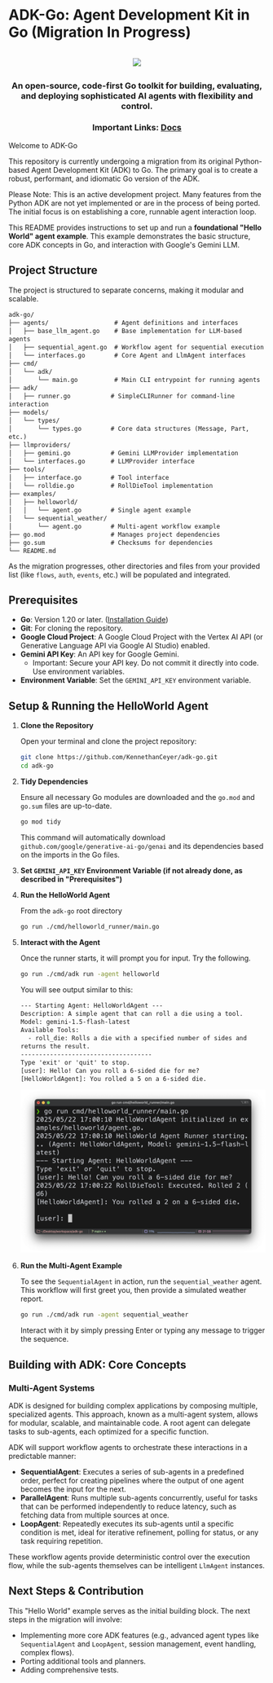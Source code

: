 # ADK-Go: Agent Development Kit in Go (Migration In Progress)

<html>
    <h2 align="center">
      <img src="https://raw.githubusercontent.com/google/adk-python/main/assets/agent-development-kit.png" width="256"/>
    </h2>
    <h3 align="center">
      An open-source, code-first Go toolkit for building, evaluating, and deploying sophisticated AI agents with flexibility and control.
    </h3>
    <h3 align="center">
      Important Links:
      <a href="https://google.github.io/adk-docs/">Docs</a>
    </h3>
</html>

Welcome to ADK-Go

This repository is currently undergoing a migration from its original Python-based Agent Development Kit (ADK) to Go. The primary goal is to create a robust, performant, and idiomatic Go version of the ADK.

Please Note: This is an active development project. Many features from the Python ADK are not yet implemented or are in the process of being ported. The initial focus is on establishing a core, runnable agent interaction loop.

This README provides instructions to set up and run a **foundational "Hello World" agent example**. This example demonstrates the basic structure, core ADK concepts in Go, and interaction with Google's Gemini LLM.

## Project Structure

The project is structured to separate concerns, making it modular and scalable.

```plaintext
adk-go/
├── agents/                  # Agent definitions and interfaces
│   ├── base_llm_agent.go    # Base implementation for LLM-based agents
│   ├── sequential_agent.go  # Workflow agent for sequential execution
│   └── interfaces.go        # Core Agent and LlmAgent interfaces
├── cmd/
│   └── adk/
│       └── main.go          # Main CLI entrypoint for running agents
├── adk/
│   ├── runner.go           # SimpleCLIRunner for command-line interaction
├── models/
│   └── types/
│       └── types.go        # Core data structures (Message, Part, etc.)
├── llmproviders/
│   ├── gemini.go           # Gemini LLMProvider implementation
│   └── interfaces.go       # LLMProvider interface
├── tools/
│   ├── interface.go        # Tool interface
│   └── rolldie.go          # RollDieTool implementation
├── examples/
│   ├── helloworld/
│   │   └── agent.go        # Single agent example
│   └── sequential_weather/
│       └── agent.go        # Multi-agent workflow example
├── go.mod                  # Manages project dependencies
├── go.sum                  # Checksums for dependencies
└── README.md
```

As the migration progresses, other directories and files from your provided list (like `flows`, `auth`, `events`, etc.) will be populated and integrated.

## Prerequisites

- **Go**: Version 1.20 or later. ([Installation Guide](https://go.dev/doc/install))
- **Git**: For cloning the repository.
- **Google Cloud Project**: A Google Cloud Project with the Vertex AI API (or Generative Language API via Google AI Studio) enabled.
- **Gemini API Key**: An API key for Google Gemini.
  - Important: Secure your API key. Do not commit it directly into code. Use environment variables.
- **Environment Variable**: Set the `GEMINI_API_KEY` environment variable.

## Setup & Running the HelloWorld Agent

1. **Clone the Repository**

   Open your terminal and clone the project repository:

   ```bash
   git clone https://github.com/KennethanCeyer/adk-go.git
   cd adk-go
   ```

2. **Tidy Dependencies**

   Ensure all necessary Go modules are downloaded and the `go.mod` and `go.sum` files are up-to-date.

   ```bash
   go mod tidy
   ```

   This command will automatically download `github.com/google/generative-ai-go/genai` and its dependencies based on the imports in the Go files.

3. **Set `GEMINI_API_KEY` Environment Variable (if not already done, as described in "Prerequisites")**

4. **Run the HelloWorld Agent**

   From the `adk-go` root directory

   ```bash
   go run ./cmd/helloworld_runner/main.go
   ```

5. **Interact with the Agent**

   Once the runner starts, it will prompt you for input. Try the following.

   ```bash
   go run ./cmd/adk run -agent helloworld
   ```

   You will see output similar to this:

   ```
   --- Starting Agent: HelloWorldAgent ---
   Description: A simple agent that can roll a die using a tool.
   Model: gemini-1.5-flash-latest
   Available Tools:
     - roll_die: Rolls a die with a specified number of sides and returns the result.
   ------------------------------------
   Type 'exit' or 'quit' to stop.
   [user]: Hello! Can you roll a 6-sided die for me?
   [HelloWorldAgent]: You rolled a 5 on a 6-sided die.
   ```

   ![Helloworld example](./docs/helloworld_example.png)

6. **Run the Multi-Agent Example**

   To see the `SequentialAgent` in action, run the `sequential_weather` agent. This workflow will first greet you, then provide a simulated weather report.

   ```bash
   go run ./cmd/adk run -agent sequential_weather
   ```

   Interact with it by simply pressing Enter or typing any message to trigger the sequence.

## Building with ADK: Core Concepts

### Multi-Agent Systems

ADK is designed for building complex applications by composing multiple, specialized agents. This approach, known as a multi-agent system, allows for modular, scalable, and maintainable code. A root agent can delegate tasks to sub-agents, each optimized for a specific function.

ADK will support workflow agents to orchestrate these interactions in a predictable manner:

- **SequentialAgent**: Executes a series of sub-agents in a predefined order, perfect for creating pipelines where the output of one agent becomes the input for the next.
- **ParallelAgent**: Runs multiple sub-agents concurrently, useful for tasks that can be performed independently to reduce latency, such as fetching data from multiple sources at once.
- **LoopAgent**: Repeatedly executes its sub-agents until a specific condition is met, ideal for iterative refinement, polling for status, or any task requiring repetition.

These workflow agents provide deterministic control over the execution flow, while the sub-agents themselves can be intelligent `LlmAgent` instances.

## Next Steps & Contribution

This "Hello World" example serves as the initial building block. The next steps in the migration will involve:

- Implementing more core ADK features (e.g., advanced agent types like `SequentialAgent` and `LoopAgent`, session management, event handling, complex flows).
- Porting additional tools and planners.
- Adding comprehensive tests.
